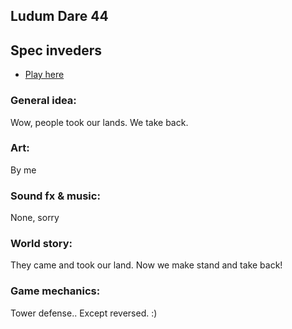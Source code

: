 ## Ludum Dare 44

## Spec inveders

* [Play here](https://aerosolswe.github.io/LD44-Spec-inveders/)

### General idea:
Wow, people took our lands. We take back.

### Art:
By me

### Sound fx & music:
None, sorry

### World story:
They came and took our land. Now we make stand and take back!

### Game mechanics:
Tower defense.. Except reversed. :)
